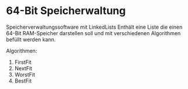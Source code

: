 # 64-Bit Speicherwaltung
Speicherverwaltungssoftware mit LinkedLists
Enthält eine Liste die einen 64-Bit RAM-Speicher darstellen soll und mit verschiedenen Algorithmen befüllt werden kann.

Algorithmen:
  1. FirstFit
  2. NextFit
  3. WorstFit
  4. BestFit
